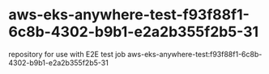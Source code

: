 # aws-eks-anywhere-test-f93f88f1-6c8b-4302-b9b1-e2a2b355f2b5-31
repository for use with E2E test job aws-eks-anywhere-test:f93f88f1-6c8b-4302-b9b1-e2a2b355f2b5-31
